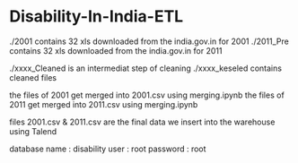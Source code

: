 # Disability-In-India-ETL


./2001 contains 32 xls downloaded from the india.gov.in for 2001
./2011_Pre contains 32 xls downloaded from the india.gov.in for 2011

./xxxx_Cleaned is an intermediat step of cleaning ./xxxx_keseled contains cleaned files

the files of 2001 get merged into 2001.csv using merging.ipynb
the files of 2011 get merged into 2011.csv using merging.ipynb

files 2001.csv & 2011.csv are the final data we insert into the warehouse using Talend

database name : disability
user : root
password : root

